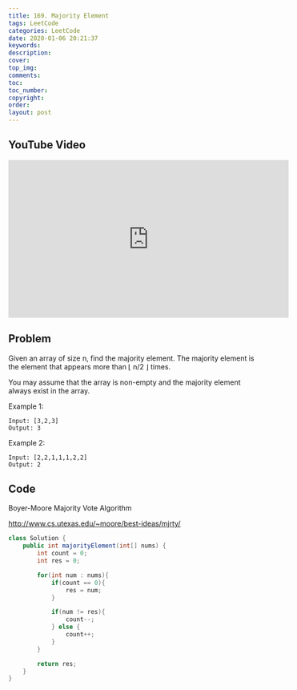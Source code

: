 ```yaml
---
title: 169. Majority Element
tags: LeetCode
categories: LeetCode
date: 2020-01-06 20:21:37
keywords:
description:
cover:
top_img:
comments:
toc:
toc_number:
copyright:
order:
layout: post
---
```


## YouTube Video

<iframe width="560" height="315" src="https://www.youtube.com/embed/2s7b0zs4Vf4" frameborder="0" allow="accelerometer; autoplay; encrypted-media; gyroscope; picture-in-picture" allowfullscreen></iframe>

## Problem

Given an array of size n, find the majority element. The majority element is the element that appears more than ⌊ n/2 ⌋ times.

You may assume that the array is non-empty and the majority element always exist in the array.

Example 1:

```
Input: [3,2,3]
Output: 3
```

Example 2:

```
Input: [2,2,1,1,1,2,2]
Output: 2
```

## Code

Boyer-Moore Majority Vote Algorithm

http://www.cs.utexas.edu/~moore/best-ideas/mjrty/

```java
class Solution {
    public int majorityElement(int[] nums) {
        int count = 0;
        int res = 0;

        for(int num : nums){
            if(count == 0){
                res = num;
            }

            if(num != res){
                count--;
            } else {
                count++;
            }
        }

        return res;
    }
}
```
